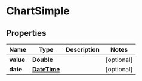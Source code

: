 # ChartSimple

## Properties
Name | Type | Description | Notes
------------ | ------------- | ------------- | -------------
**value** | **Double** |  |  [optional]
**date** | [**DateTime**](DateTime.md) |  |  [optional]
